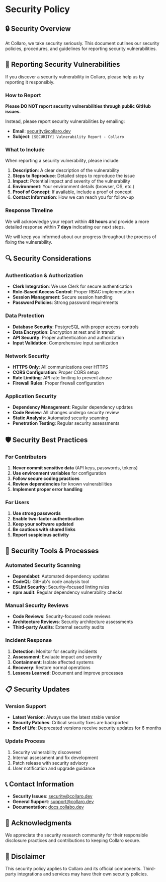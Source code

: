 # Security Policy

## 🔒 Security Overview

At Collaro, we take security seriously. This document outlines our security policies, procedures, and guidelines for reporting security vulnerabilities.

## 🚨 Reporting Security Vulnerabilities

If you discover a security vulnerability in Collaro, please help us by reporting it responsibly.

### How to Report

**Please DO NOT report security vulnerabilities through public GitHub issues.**

Instead, please report security vulnerabilities by emailing:
- **Email**: [security@collaro.dev](mailto:security@collaro.dev)
- **Subject**: `[SECURITY] Vulnerability Report - Collaro`

### What to Include

When reporting a security vulnerability, please include:

1. **Description**: A clear description of the vulnerability
2. **Steps to Reproduce**: Detailed steps to reproduce the issue
3. **Impact**: Potential impact and severity of the vulnerability
4. **Environment**: Your environment details (browser, OS, etc.)
5. **Proof of Concept**: If available, include a proof of concept
6. **Contact Information**: How we can reach you for follow-up

### Response Timeline

We will acknowledge your report within **48 hours** and provide a more detailed response within **7 days** indicating our next steps.

We will keep you informed about our progress throughout the process of fixing the vulnerability.

## 🔍 Security Considerations

### Authentication & Authorization

- **Clerk Integration**: We use Clerk for secure authentication
- **Role-Based Access Control**: Proper RBAC implementation
- **Session Management**: Secure session handling
- **Password Policies**: Strong password requirements

### Data Protection

- **Database Security**: PostgreSQL with proper access controls
- **Data Encryption**: Encryption at rest and in transit
- **API Security**: Proper authentication and authorization
- **Input Validation**: Comprehensive input sanitization

### Network Security

- **HTTPS Only**: All communications over HTTPS
- **CORS Configuration**: Proper CORS setup
- **Rate Limiting**: API rate limiting to prevent abuse
- **Firewall Rules**: Proper firewall configuration

### Application Security

- **Dependency Management**: Regular dependency updates
- **Code Review**: All changes undergo security review
- **Static Analysis**: Automated security scanning
- **Penetration Testing**: Regular security assessments

## 🛡️ Security Best Practices

### For Contributors

1. **Never commit sensitive data** (API keys, passwords, tokens)
2. **Use environment variables** for configuration
3. **Follow secure coding practices**
4. **Review dependencies** for known vulnerabilities
5. **Implement proper error handling**

### For Users

1. **Use strong passwords**
2. **Enable two-factor authentication**
3. **Keep your software updated**
4. **Be cautious with shared links**
5. **Report suspicious activity**

## 🔧 Security Tools & Processes

### Automated Security Scanning

- **Dependabot**: Automated dependency updates
- **CodeQL**: GitHub's code analysis tool
- **ESLint Security**: Security-focused linting rules
- **npm audit**: Regular dependency vulnerability checks

### Manual Security Reviews

- **Code Reviews**: Security-focused code reviews
- **Architecture Reviews**: Security architecture assessments
- **Third-party Audits**: External security audits

### Incident Response

1. **Detection**: Monitor for security incidents
2. **Assessment**: Evaluate impact and severity
3. **Containment**: Isolate affected systems
4. **Recovery**: Restore normal operations
5. **Lessons Learned**: Document and improve processes

## 📋 Security Updates

### Version Support

- **Latest Version**: Always use the latest stable version
- **Security Patches**: Critical security fixes are backported
- **End of Life**: Deprecated versions receive security updates for 6 months

### Update Process

1. Security vulnerability discovered
2. Internal assessment and fix development
3. Patch release with security advisory
4. User notification and upgrade guidance

## 📞 Contact Information

- **Security Issues**: [security@collaro.dev](mailto:security@collaro.dev)
- **General Support**: [support@collaro.dev](mailto:support@collaro.dev)
- **Documentation**: [docs.collabo.dev](https://docs.collabo.dev)

## 🙏 Acknowledgments

We appreciate the security research community for their responsible disclosure practices and contributions to keeping Collaro secure.

## 📜 Disclaimer

This security policy applies to Collaro and its official components. Third-party integrations and services may have their own security policies.
